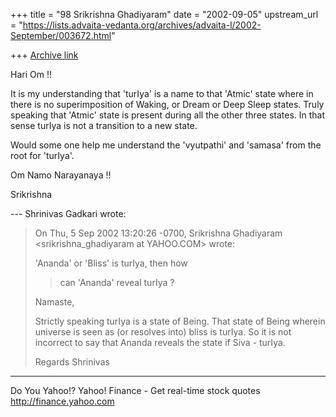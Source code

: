 +++
title = "98 Srikrishna Ghadiyaram"
date = "2002-09-05"
upstream_url = "https://lists.advaita-vedanta.org/archives/advaita-l/2002-September/003672.html"

+++
[Archive link](https://lists.advaita-vedanta.org/archives/advaita-l/2002-September/003672.html)

Hari Om !!

It is my understanding that 'turIya' is a name to that
'Atmic' state where in there is no superimposition of
Waking, or Dream or Deep Sleep states. Truly speaking
that 'Atmic' state is present during all the other
three states. In that sense turIya is not a transition
to a new state.

Would some one help me understand the 'vyutpathi' and
'samasa' from the root for 'turIya'.

Om Namo Narayanaya !!

Srikrishna


--- Shrinivas Gadkari <sgadkari2001 at YAHOO.COM> wrote:
> On Thu, 5 Sep 2002 13:20:26 -0700, Srikrishna
> Ghadiyaram
> <srikrishna_ghadiyaram at YAHOO.COM> wrote:
>
> 'Ananda' or 'Bliss' is turIya, then how
> >can 'Ananda' reveal turIya ?
> >
>
> Namaste,
>
> Strictly speaking turIya is a state of Being. That
> state
> of Being wherein universe is seen as (or resolves
> into)
> bliss is turIya. So it is not incorrect to say that
> Ananda
> reveals the state if Siva - turIya.
>
> Regards
> Shrinivas


__________________________________________________
Do You Yahoo!?
Yahoo! Finance - Get real-time stock quotes
http://finance.yahoo.com

